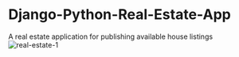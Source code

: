 # Django-Python-Real-Estate-App
A real estate application for publishing available house listings
![real-estate-1](https://user-images.githubusercontent.com/44839897/183259521-a452087c-419b-478e-9ea1-97aa353e0e54.PNG)
